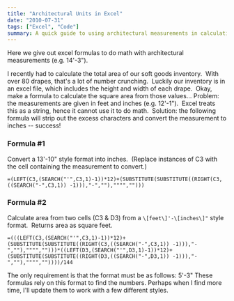 ```yaml
---
title: "Architectural Units in Excel"
date: "2010-07-31"
tags: ["Excel", "Code"]
summary: A quick guide to using architectural measurements in calculations using Excel.
---
```


Here we give out excel formulas to do math with architectural measurements (e.g. 14'-3").

I recently had to calculate the total area of our soft goods inventory.  With over 80 drapes, that's a lot of number crunching.  Luckily our inventory is in an excel file, which includes the height and width of each drape.  Okay, make a formula to calculate the square area from those values... Problem: the measurements are given in feet and inches (e.g. 12'-1").  Excel treats this as a string, hence it cannot use it to do math.  Solution: the following formula will strip out the excess characters and convert the measurement to inches -- success!

### Formula #1

Convert a 13'-10" style format into inches.  (Replace instances of C3 with the cell containing the measurement to convert.)

    =(LEFT(C3,(SEARCH("'",C3,1)-1))*12)+(SUBSTITUTE(SUBSTITUTE((RIGHT(C3,((SEARCH("-",C3,1)) -1))),"-",""),"""","")))

### Formula #2

Calculate area from two cells (C3 & D3) from a ```\[feet\]'-\[inches\]"``` style format.  Returns area as square feet.

    =(((LEFT(C3,(SEARCH("'",C3,1)-1))*12)+(SUBSTITUTE(SUBSTITUTE((RIGHT(C3,((SEARCH("-",C3,1)) -1))),"-",""),"""","")))*((LEFT(D3,(SEARCH("'",D3,1)-1))*12)+(SUBSTITUTE(SUBSTITUTE((RIGHT(D3,((SEARCH("-",D3,1)) -1))),"-",""),"""",""))))/144

The only requirement is that the format must be as follows: 5'-3" These formulas rely on this format to find the numbers. Perhaps when I find more time, I'll update them to work with a few different styles.
